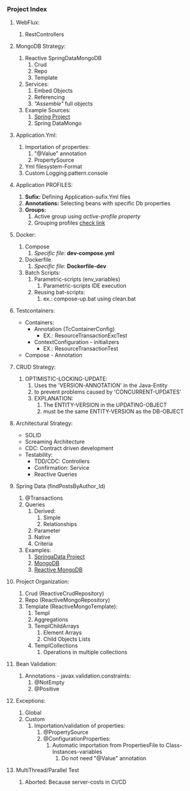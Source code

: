 ### Project Index

1. WebFlux:
    1. RestControllers


2. MongoDB Strategy:
    1. Reactive SpringDataMongoDB
        1. Crud
        2. Repo
        3. Template
    2. Services:
        1. Embed Objects
        2. Referencing
        3. _"Assemble"_ full objects
    3. Example Sources:
        1. [Spring Project](https://github.com/spring-projects/spring-data-examples)
        2. Spring DataMongo


3. Application.Yml:
    1. Importation of properties:
        1. "@Value" annotation
        2. PropertySource
    2. Yml filesystem-Format
    3. Custom Logging.pattern.console


4. Application PROFILES:
    1. **Sufix:** Defining Application-sufix.Yml files
    2. **Annotations:** Selecting beans with specific Db properties
    3. **Groups:**
        1. Active group using _active-profile property_
        2. Grouping profiles [check link](https://www.baeldung.com/spring-profiles#4-profile-groups)


5. Docker:
    1. Compose
        1. _Specific file:_ **dev-compose.yml**
    2. Dockerfile
        1. _Specific file:_ **Dockerfile-dev**
    3. Batch Scripts:
        1. Parametric-scripts (env_variables)
            1. Parametric-scripts IDE execution
        2. Reusing bat-scripts:
            1. ex.: compose-up.bat using clean.bat


4. Testcontainers:
    * Containers:
      - Annotation (TcContainerConfig)
        - EX.: ResourceTransactionExcTest 
      - ContextConfiguration - initializers
        - EX.: ResourceTransactionTest 
    * Compose - Annotation


5. CRUD Strategy:
    1. OPTIMISTIC-LOCKING-UPDATE:
        1. Uses the 'VERSION-ANNOTATION' in the Java-Entity
        2. to prevent problems caused by 'CONCURRENT-UPDATES'
        3. EXPLANATION:
            1. The ENTITY-VERSION in the UPDATING-OBJECT
            2. must be the same ENTITY-VERSION as the DB-OBJECT


6. Architectural Strategy:
    * SOLID
    * Screaming Architecture
    * CDC: Contract driven development
    * Testability:
        * TDD/CDC: Controllers
        * Confirmation: Service
        * Reactive Queries


7. Spring Data  (findPostsByAuthor_Id)
    1. @Transactions
    2. Queries
        1. Derived:
            1. Simple
            2. Relationships
        2. Parameter
        3. Native
        4. Criteria
    3. Examples:
        1. [SpringaData Project](https://github.com/spring-projects/spring-data-examples)
        2. [MongoDB](https://github.com/spring-projects/spring-data-examples/tree/main/mongodb)
        3. [Reactive MongoDB](https://github.com/spring-projects/spring-data-examples/tree/main/mongodb/reactive)


8. Project Organization:
    1. Crud (ReactiveCrudRepository)
    2. Repo (ReactiveMongoRepository)
    3. Template (ReactiveMongoTemplate):
        1. Templ
        2. Aggregations
        3. TemplChildArrays
            1. Element Arrays
            2. Child Objects Lists
        4. TemplCollections
            1. Operations in multiple collections


9. Bean Validation:
    1. Annotations - javax.validation.constraints:
        1. @NotEmpty
        2. @Positive


10. Exceptions:
    1. Global
    2. Custom
        1. Importation/validation of properties:
            1. @PropertySource
            2. @ConfigurationProperties:
                1. Automatic importation from PropertiesFile to Class-Instances-variables
                    1. Do not need "@Value" annotation


11. MultiThread/Parallel Test
    1. Aborted: Because server-costs in CI/CD  